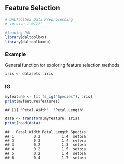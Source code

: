 ## Feature Selection


```r
# DALToolbox Data Preprocessing
# version 1.0.777

#loading DAL
library(daltoolbox) 
library(daltoolboxdp)
```

### Example
General function for exploring feature selection methods


```r
iris <- datasets::iris
```

### IG


```r
myfeature <- fit(fs_ig("Species"), iris)
print(myfeature$features)
```

```
## [1] "Petal.Width"  "Petal.Length"
```

```r
data <- transform(myfeature, iris)
print(head(data))
```

```
##   Petal.Width Petal.Length Species
## 1         0.2          1.4  setosa
## 2         0.2          1.4  setosa
## 3         0.2          1.3  setosa
## 4         0.2          1.5  setosa
## 5         0.2          1.4  setosa
## 6         0.4          1.7  setosa
```

